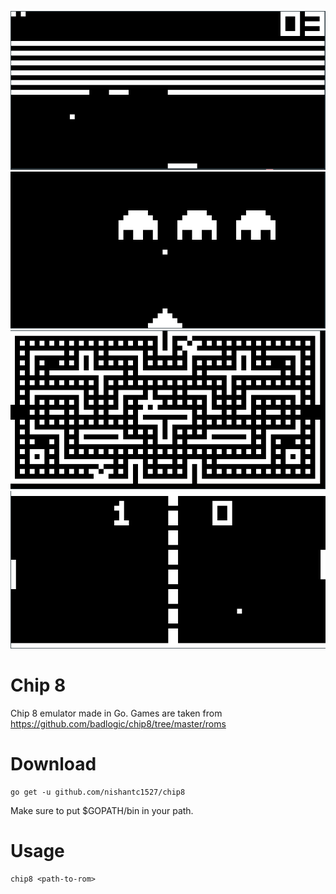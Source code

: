 ![Breakout](screenshots/breakout.png)
![Invaders](screenshots/invaders.png)
![Pacman](screenshots/pacman.png)
![Pong2](screenshots/pong2.png)

# Chip 8
Chip 8 emulator made in Go. Games are taken from https://github.com/badlogic/chip8/tree/master/roms 

# Download
```
go get -u github.com/nishantc1527/chip8
```

Make sure to put $GOPATH/bin in your path.

# Usage
```
chip8 <path-to-rom>
```
